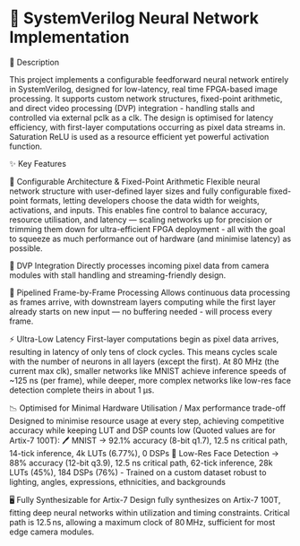 # 🤖 SystemVerilog Neural Network Implementation
📖 Description

This project implements a configurable feedforward neural network entirely in SystemVerilog, designed for low-latency, real time FPGA-based image processing. It supports custom network structures, fixed-point arithmetic, and direct video processing (DVP) integration - handling stalls and controlled via external pclk as a clk. The design is optimised for latency efficiency, with first-layer computations occurring as pixel data streams in. Saturation ReLU is used as a resource efficient yet powerful activation function.

✨ Key Features

🧠 Configurable Architecture & Fixed-Point Arithmetic
Flexible neural network structure with user-defined layer sizes and fully configurable fixed-point formats, letting developers choose the data width for weights, activations, and inputs. This enables fine control to balance accuracy, resource utilisation, and latency — scaling networks up for precision or trimming them down for ultra-efficient FPGA deployment - all with the goal to squeeze as much performance out of hardware (and minimise latency) as possible.

🎥 DVP Integration
Directly processes incoming pixel data from camera modules with stall handling and streaming-friendly design.

🔄 Pipelined Frame-by-Frame Processing
Allows continuous data processing as frames arrive, with downstream layers computing while the first layer already starts on new input — no buffering needed - will process every frame.

⚡ Ultra-Low Latency
First-layer computations begin as pixel data arrives, resulting in latency of only tens of clock cycles.
This means cycles scale with the number of neurons in all layers (except the first). At 80 MHz (the current max clk), smaller networks like MNIST achieve inference speeds of ~125 ns (per frame), while deeper, more complex networks like low-res face detection complete theirs in about 1 µs.

📉 Optimised for Minimal Hardware Utilisation / Max performance trade-off
Designed to minimise resource usage at every step, achieving competitive accuracy while keeping LUT and DSP counts low (Quoted values are for Artix-7 100T):
  🖊️ MNIST → 92.1% accuracy (8-bit q1.7), 12.5 ns critical path, 14-tick inference, 4k LUTs (6.77%), 0 DSPs
  🙂 Low-Res Face Detection → 88% accuracy (12-bit q3.9), 12.5 ns critical path, 62-tick inference, 28k LUTs (45%), 184 DSPs (76%)
    -  Trained on a custom dataset robust to lighting, angles, expressions, ethnicities, and backgrounds

🖥️ Fully Synthesizable for Artix-7
Design fully synthesizes on Artix-7 100T, fitting deep neural networks within utilization and timing constraints. Critical path is 12.5 ns, allowing a maximum clock of 80 MHz, sufficient for most edge camera modules.
